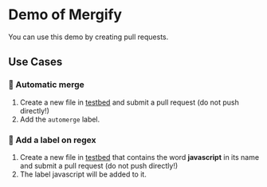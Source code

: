 # Demo of Mergify

You can use this demo by creating pull requests.

## Use Cases

### 🔀 Automatic merge

1. Create a new file in
   [testbed](https://github.com/Mergifyio/demo/new/main/testbed) and submit a
   pull request (do not push directly!)
2. Add the ``automerge`` label.

### 🎯 Add a label on regex

1. Create a new file in
   [testbed](https://github.com/Mergifyio/demo/new/main/testbed) that contains the word **javascript** in its name and submit a
   pull request (do not push directly!)
2. The label javascript will be added to it.
